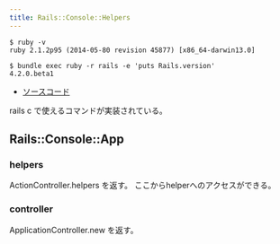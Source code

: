 ```yaml
---
title: Rails::Console::Helpers
---
```


```
$ ruby -v
ruby 2.1.2p95 (2014-05-80 revision 45877) [x86_64-darwin13.0]
```

```
$ bundle exec ruby -r rails -e 'puts Rails.version'
4.2.0.beta1
```

* [ソースコード](https://github.com/rails/rails/blob/v4.2.0.beta1/railties/lib/rails/console/helpers.rb)

rails c で使えるコマンドが実装されている。

Rails::Console::App
---

### helpers

ActionController.helpers を返す。
ここからhelperへのアクセスができる。

### controller

ApplicationController.new を返す。
